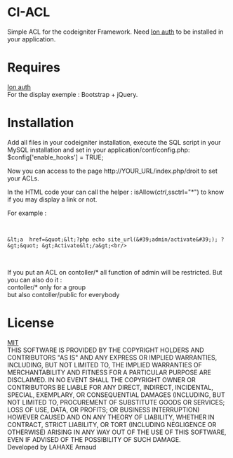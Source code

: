 CI-ACL
========

Simple ACL for the codeigniter Framework. Need <a href="https://github.com/benedmunds/CodeIgniter-Ion-Auth" >Ion auth</a> to be installed in your application.


Requires
========
<a href="https://github.com/benedmunds/CodeIgniter-Ion-Auth" >Ion auth</a><br/>
For the display exemple : Bootstrap + jQuery. 


Installation
========

Add all files in your codeigniter installation, execute the SQL script in your MySQL installation and set in your application/conf/config.php: <br/>$config['enable_hooks'] = TRUE;<br/>

Now you can access to the page http://YOUR_URL/index.php/droit to set your ACLs.

In the HTML code your can call the helper : isAllow($ctrl,$ssctrl="*") to know if you may display a link or not.<br/>

For example : <br/>

<?php if(isAllow('admin','activate')){ ?><br/>
	&lt;a  href=&quot;&lt;?php echo site_url(&#39;admin/activate&#39;); ?&gt;&quot; &gt;Activate&lt;/a&gt;<br/>
<?php } ?><br/>

If you put an ACL on contoller/* all function of admin will be restricted. But you can also do it : <br/>
contoller/* only for a group <br/>
but also contoller/public for everybody<br/>





License 
========
<a href='http://opensource.org/licenses/MIT'>MIT</a>
<br/>
THIS SOFTWARE IS PROVIDED BY THE COPYRIGHT HOLDERS AND CONTRIBUTORS "AS IS" 
AND ANY EXPRESS OR IMPLIED WARRANTIES, INCLUDING, BUT NOT LIMITED TO, THE IMPLIED 
WARRANTIES OF MERCHANTABILITY AND FITNESS FOR A PARTICULAR PURPOSE ARE DISCLAIMED. 
IN NO EVENT SHALL THE COPYRIGHT OWNER OR CONTRIBUTORS BE LIABLE FOR ANY DIRECT, 
INDIRECT, INCIDENTAL, SPECIAL, EXEMPLARY, OR CONSEQUENTIAL DAMAGES (INCLUDING, BUT 
NOT LIMITED TO, PROCUREMENT OF SUBSTITUTE GOODS OR SERVICES; LOSS OF USE, DATA, OR 
PROFITS; OR BUSINESS INTERRUPTION) HOWEVER CAUSED AND ON ANY THEORY OF LIABILITY, 
WHETHER IN CONTRACT, STRICT LIABILITY, OR TORT (INCLUDING NEGLIGENCE OR OTHERWISE) 
ARISING IN ANY WAY OUT OF THE USE OF THIS SOFTWARE, EVEN IF ADVISED OF THE POSSIBILITY
OF SUCH DAMAGE.
<br/>
Developed by LAHAXE Arnaud
